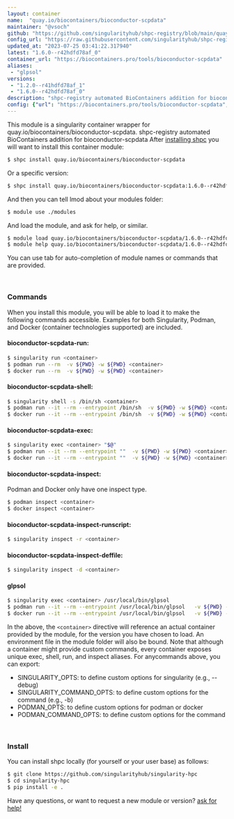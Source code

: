 ```yaml
---
layout: container
name:  "quay.io/biocontainers/bioconductor-scpdata"
maintainer: "@vsoch"
github: "https://github.com/singularityhub/shpc-registry/blob/main/quay.io/biocontainers/bioconductor-scpdata/container.yaml"
config_url: "https://raw.githubusercontent.com/singularityhub/shpc-registry/main/quay.io/biocontainers/bioconductor-scpdata/container.yaml"
updated_at: "2023-07-25 03:41:22.317940"
latest: "1.6.0--r42hdfd78af_0"
container_url: "https://biocontainers.pro/tools/bioconductor-scpdata"
aliases:
 - "glpsol"
versions:
 - "1.2.0--r41hdfd78af_1"
 - "1.6.0--r42hdfd78af_0"
description: "shpc-registry automated BioContainers addition for bioconductor-scpdata"
config: {"url": "https://biocontainers.pro/tools/bioconductor-scpdata", "maintainer": "@vsoch", "description": "shpc-registry automated BioContainers addition for bioconductor-scpdata", "latest": {"1.6.0--r42hdfd78af_0": "sha256:0db19fb3bc401c252e1e5d9bbcfebead0f4239aa10d7673609f278edfb384afb"}, "tags": {"1.2.0--r41hdfd78af_1": "sha256:97c24d199ce9fbe9602b03ad0d658c9b98382377b01eadae5822aeaa476d6ccc", "1.6.0--r42hdfd78af_0": "sha256:0db19fb3bc401c252e1e5d9bbcfebead0f4239aa10d7673609f278edfb384afb"}, "docker": "quay.io/biocontainers/bioconductor-scpdata", "aliases": {"glpsol": "/usr/local/bin/glpsol"}}
---
```


This module is a singularity container wrapper for quay.io/biocontainers/bioconductor-scpdata.
shpc-registry automated BioContainers addition for bioconductor-scpdata
After [installing shpc](#install) you will want to install this container module:


```bash
$ shpc install quay.io/biocontainers/bioconductor-scpdata
```

Or a specific version:

```bash
$ shpc install quay.io/biocontainers/bioconductor-scpdata:1.6.0--r42hdfd78af_0
```

And then you can tell lmod about your modules folder:

```bash
$ module use ./modules
```

And load the module, and ask for help, or similar.

```bash
$ module load quay.io/biocontainers/bioconductor-scpdata/1.6.0--r42hdfd78af_0
$ module help quay.io/biocontainers/bioconductor-scpdata/1.6.0--r42hdfd78af_0
```

You can use tab for auto-completion of module names or commands that are provided.

<br>

### Commands

When you install this module, you will be able to load it to make the following commands accessible.
Examples for both Singularity, Podman, and Docker (container technologies supported) are included.

#### bioconductor-scpdata-run:

```bash
$ singularity run <container>
$ podman run --rm  -v ${PWD} -w ${PWD} <container>
$ docker run --rm  -v ${PWD} -w ${PWD} <container>
```

#### bioconductor-scpdata-shell:

```bash
$ singularity shell -s /bin/sh <container>
$ podman run --it --rm --entrypoint /bin/sh  -v ${PWD} -w ${PWD} <container>
$ docker run --it --rm --entrypoint /bin/sh  -v ${PWD} -w ${PWD} <container>
```

#### bioconductor-scpdata-exec:

```bash
$ singularity exec <container> "$@"
$ podman run --it --rm --entrypoint ""  -v ${PWD} -w ${PWD} <container> "$@"
$ docker run --it --rm --entrypoint ""  -v ${PWD} -w ${PWD} <container> "$@"
```

#### bioconductor-scpdata-inspect:

Podman and Docker only have one inspect type.

```bash
$ podman inspect <container>
$ docker inspect <container>
```

#### bioconductor-scpdata-inspect-runscript:

```bash
$ singularity inspect -r <container>
```

#### bioconductor-scpdata-inspect-deffile:

```bash
$ singularity inspect -d <container>
```


#### glpsol

```bash
$ singularity exec <container> /usr/local/bin/glpsol
$ podman run --it --rm --entrypoint /usr/local/bin/glpsol   -v ${PWD} -w ${PWD} <container> -c " $@"
$ docker run --it --rm --entrypoint /usr/local/bin/glpsol   -v ${PWD} -w ${PWD} <container> -c " $@"
```



In the above, the `<container>` directive will reference an actual container provided
by the module, for the version you have chosen to load. An environment file in the
module folder will also be bound. Note that although a container
might provide custom commands, every container exposes unique exec, shell, run, and
inspect aliases. For anycommands above, you can export:

 - SINGULARITY_OPTS: to define custom options for singularity (e.g., --debug)
 - SINGULARITY_COMMAND_OPTS: to define custom options for the command (e.g., -b)
 - PODMAN_OPTS: to define custom options for podman or docker
 - PODMAN_COMMAND_OPTS: to define custom options for the command

<br>

### Install

You can install shpc locally (for yourself or your user base) as follows:

```bash
$ git clone https://github.com/singularityhub/singularity-hpc
$ cd singularity-hpc
$ pip install -e .
```

Have any questions, or want to request a new module or version? [ask for help!](https://github.com/singularityhub/singularity-hpc/issues)